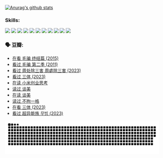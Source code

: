 
[![Anurag's github stats](https://github-readme-stats.vercel.app/api?username=w940853815)](https://github.com/anuraghazra/github-readme-stats)

### Skills:

<code><img height="32" src="https://cdn.jsdelivr.net/npm/simple-icons@v5/icons/python.svg"></code>
<code><img height="32" src="https://cdn.jsdelivr.net/npm/simple-icons@v5/icons/javascript.svg"></code>
<code><img height="32" src="https://cdn.jsdelivr.net/npm/simple-icons@v5/icons/django.svg"></code>
<code><img height="32" src="https://cdn.jsdelivr.net/npm/simple-icons@v5/icons/flask.svg"></code>
<code><img height="32" src="https://cdn.jsdelivr.net/npm/simple-icons@v5/icons/vuetify.svg"></code>
<code><img height="32" src="https://cdn.jsdelivr.net/npm/simple-icons@v5/icons/git.svg"></code>
<code><img height="32" src="https://cdn.jsdelivr.net/npm/simple-icons@v5/icons/docker.svg"></code>
<code><img height="32" src="https://cdn.jsdelivr.net/npm/simple-icons@v5/icons/postgresql.svg"></code>
<code><img height="32" src="https://cdn.jsdelivr.net/npm/simple-icons@v5/icons/elasticsearch.svg"></code>
<code><img height="32" src="https://cdn.jsdelivr.net/npm/simple-icons@v5/icons/macos.svg"></code>
<code><img height="32" src="https://cdn.jsdelivr.net/npm/simple-icons@v5/icons/linux.svg"></code>

### 🗣 豆瓣:

<!-- DOUBAN-ACTIVITIES:START -->
- [在看 毛骗 终结篇‎ (2015)](https://www.douban.com/people/136069238/status/4581971924/?_i=13759349)
- [看过 毛骗 第二季‎ (2011)](https://www.douban.com/people/136069238/status/4581971810/?_i=13759349)
- [看过 周处除三害 周處除三害‎ (2023)](https://www.douban.com/people/136069238/status/4575646701/?_i=13759349)
- [看过 三体‎ (2023)](https://www.douban.com/people/136069238/status/4574263039/?_i=13759349)
- [在读 小米创业思考](https://www.douban.com/people/136069238/status/4572047905/?_i=13759349)
- [读过 谈美](https://www.douban.com/people/136069238/status/4572047629/?_i=13759349)
- [在读 谈美](https://www.douban.com/people/136069238/status/4560861771/?_i=13759349)
- [读过 不拘一格](https://www.douban.com/people/136069238/status/4560861445/?_i=13759349)
- [在看 三体‎ (2023)](https://www.douban.com/people/136069238/status/4558185093/?_i=13759349)
- [看过 超异能族 무빙‎ (2023)](https://www.douban.com/people/136069238/status/4556824186/?_i=13759349)
<!-- DOUBAN-ACTIVITIES:END -->


![Snake animation](https://raw.githubusercontent.com/w940853815/w940853815/output/github-contribution-grid-snake.svg)

<!--
**w940853815/w940853815** is a ✨ _special_ ✨ repository because its `README.md` (this file) appears on your GitHub profile.

Here are some ideas to get you started:

- 🔭 I’m currently working on ...
- 🌱 I’m currently learning ...
- 👯 I’m looking to collaborate on ...
- 🤔 I’m looking for help with ...
- 💬 Ask me about ...
- 📫 How to reach me: ...
- 😄 Pronouns: ...
- ⚡ Fun fact: ...
-->
